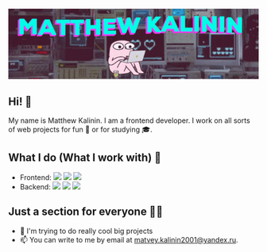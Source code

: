![matthew kalinin banner](./banner.gif)

## Hi! 👋

My name is Matthew Kalinin. I am a frontend developer. I work on all sorts of web projects for fun 👻 or for studying 🎓.

## What I do (What I work with) 🔨

- Frontend:
  ![](https://img.shields.io/badge/Angular-WEB-informational?logo=angular)
  ![](https://img.shields.io/badge/React-WEB-informational?logo=react)
  ![](https://img.shields.io/badge/Vue-WEB-informational?logo=vue.js)
- Backend:
  ![](https://img.shields.io/badge/Node.js-BACK-informational?logo=nodedotjs)
  ![](https://img.shields.io/badge/Deno-BACK-informational?logo=deno)
  ![](https://img.shields.io/badge/Express.js-LIB-informational?logo=express)

## Just a section for everyone 🚶‍♂️

- 🌱 I'm trying to do really cool big projects
- 📫 You can write to me by email at matvey.kalinin2001@yandex.ru.
